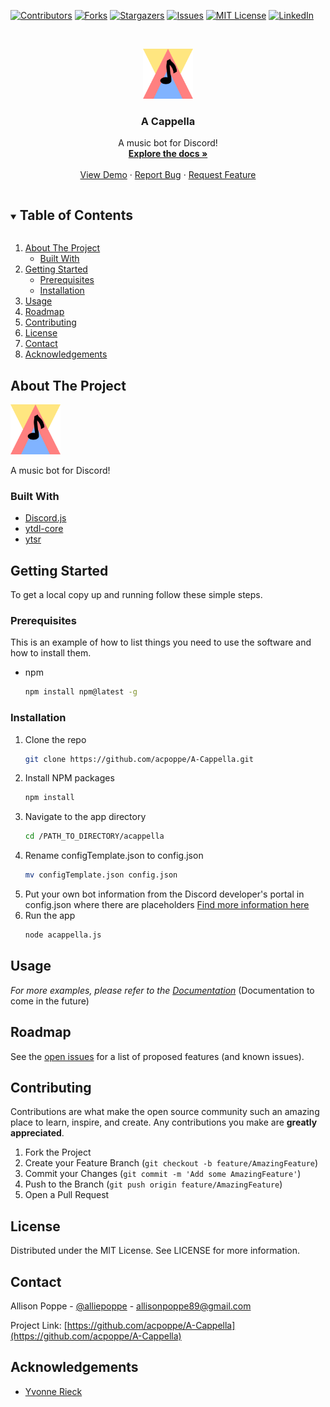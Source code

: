<!--
*** Thanks for checking out the Best-README-Template. If you have a suggestion
*** that would make this better, please fork the repo and create a pull request
*** or simply open an issue with the tag "enhancement".
*** Thanks again! Now go create something AMAZING! :D
***
***
***
*** To avoid retyping too much info. Do a search and replace for the following:
*** acpoppe, A-Cappella, alliepoppe, allisonpoppe89@gmail.com, A Cappella, A music bot for Discord!
-->



<!-- PROJECT SHIELDS -->
<!--
*** I'm using markdown "reference style" links for readability.
*** Reference links are enclosed in brackets [ ] instead of parentheses ( ).
*** See the bottom of this document for the declaration of the reference variables
*** for contributors-url, forks-url, etc. This is an optional, concise syntax you may use.
*** https://www.markdownguide.org/basic-syntax/#reference-style-links
-->
[![Contributors][contributors-shield]][contributors-url]
[![Forks][forks-shield]][forks-url]
[![Stargazers][stars-shield]][stars-url]
[![Issues][issues-shield]][issues-url]
[![MIT License][license-shield]][license-url]
[![LinkedIn][linkedin-shield]][linkedin-url]



<!-- PROJECT LOGO -->
<br />
<p align="center">
  <a href="https://github.com/acpoppe/A-Cappella">
    <img src="images/logo.png" alt="Logo" width="80" height="80">
  </a>

  <h3 align="center">A Cappella</h3>

  <p align="center">
    A music bot for Discord!
    <br />
    <a href="https://github.com/acpoppe/A-Cappella"><strong>Explore the docs »</strong></a>
    <br />
    <br />
    <a href="https://github.com/acpoppe/A-Cappella">View Demo</a>
    ·
    <a href="https://github.com/acpoppe/A-Cappella/issues">Report Bug</a>
    ·
    <a href="https://github.com/acpoppe/A-Cappella/issues">Request Feature</a>
  </p>
</p>



<!-- TABLE OF CONTENTS -->
<details open="open">
  <summary><h2 style="display: inline-block">Table of Contents</h2></summary>
  <ol>
    <li>
      <a href="#about-the-project">About The Project</a>
      <ul>
        <li><a href="#built-with">Built With</a></li>
      </ul>
    </li>
    <li>
      <a href="#getting-started">Getting Started</a>
      <ul>
        <li><a href="#prerequisites">Prerequisites</a></li>
        <li><a href="#installation">Installation</a></li>
      </ul>
    </li>
    <li><a href="#usage">Usage</a></li>
    <li><a href="#roadmap">Roadmap</a></li>
    <li><a href="#contributing">Contributing</a></li>
    <li><a href="#license">License</a></li>
    <li><a href="#contact">Contact</a></li>
    <li><a href="#acknowledgements">Acknowledgements</a></li>
  </ol>
</details>



<!-- ABOUT THE PROJECT -->
## About The Project

[<img src="images/logo.png" alt="Logo" width="80" height="80">](https://allisonpoppe.com)

A music bot for Discord!


### Built With

* [Discord.js](https://github.com/discordjs/discord.js/)
* [ytdl-core](https://github.com/fent/node-ytdl-core)
* [ytsr](https://github.com/TimeForANinja/node-ytsr)



<!-- GETTING STARTED -->
## Getting Started

To get a local copy up and running follow these simple steps.

### Prerequisites

This is an example of how to list things you need to use the software and how to install them.
* npm
  ```sh
  npm install npm@latest -g
  ```

### Installation

1. Clone the repo
   ```sh
   git clone https://github.com/acpoppe/A-Cappella.git
   ```
2. Install NPM packages
   ```sh
   npm install
   ```
3. Navigate to the app directory
   ```sh
   cd /PATH_TO_DIRECTORY/acappella
   ```
4. Rename configTemplate.json to config.json
   ```sh
   mv configTemplate.json config.json
   ```
5. Put your own bot information from the Discord developer's portal in config.json where there are placeholders
   [Find more information here](https://discord.com/developers/docs/intro)
6. Run the app
   ```sh
   node acappella.js
   ```



<!-- USAGE EXAMPLES -->
## Usage

<!-- Use this space to show useful examples of how a project can be used. Additional screenshots, code examples and demos work well in this space. You may also link to more resources. -->

_For more examples, please refer to the [Documentation](https://allisonpoppe.com)_ (Documentation to come in the future)



<!-- ROADMAP -->
## Roadmap

See the [open issues](https://github.com/acpoppe/A-Cappella/issues) for a list of proposed features (and known issues).



<!-- CONTRIBUTING -->
## Contributing

Contributions are what make the open source community such an amazing place to learn, inspire, and create. Any contributions you make are **greatly appreciated**.

1. Fork the Project
2. Create your Feature Branch (`git checkout -b feature/AmazingFeature`)
3. Commit your Changes (`git commit -m 'Add some AmazingFeature'`)
4. Push to the Branch (`git push origin feature/AmazingFeature`)
5. Open a Pull Request



<!-- LICENSE -->
## License

Distributed under the MIT License. See LICENSE for more information.



<!-- CONTACT -->
## Contact

Allison Poppe - [@alliepoppe](https://twitter.com/alliepoppe) - allisonpoppe89@gmail.com

Project Link: [https://github.com/acpoppe/A-Cappella](https://github.com/acpoppe/A-Cappella)



<!-- ACKNOWLEDGEMENTS -->
## Acknowledgements

* [Yvonne Rieck](https://github.com/kywision)





<!-- MARKDOWN LINKS & IMAGES -->
<!-- https://www.markdownguide.org/basic-syntax/#reference-style-links -->
[contributors-shield]: https://img.shields.io/github/contributors/acpoppe/A-Cappella.svg?style=for-the-badge
[contributors-url]: https://github.com/acpoppe/A-Cappella/graphs/contributors
[forks-shield]: https://img.shields.io/github/forks/acpoppe/A-Cappella.svg?style=for-the-badge
[forks-url]: https://github.com/acpoppe/A-Cappella/network/members
[stars-shield]: https://img.shields.io/github/stars/acpoppe/A-Cappella.svg?style=for-the-badge
[stars-url]: https://github.com/acpoppe/A-Cappella/stargazers
[issues-shield]: https://img.shields.io/github/issues/acpoppe/A-Cappella.svg?style=for-the-badge
[issues-url]: https://github.com/acpoppe/A-Cappella/issues
[license-shield]: https://img.shields.io/github/license/acpoppe/A-Cappella.svg?style=for-the-badge
[license-url]: https://github.com/acpoppe/A-Cappella/blob/master/LICENSE.txt
[linkedin-shield]: https://img.shields.io/badge/-LinkedIn-black.svg?style=for-the-badge&logo=linkedin&colorB=555
[linkedin-url]: https://linkedin.com/in/allison-poppe-2426a7193